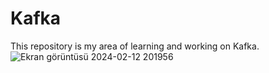 # Kafka
This repository is my area of learning and working on Kafka.
![Ekran görüntüsü 2024-02-12 201956](https://github.com/tunaBasar/Kafka/assets/118331556/2d942088-f3e9-45c0-87a9-0f0e4cc5c060)
